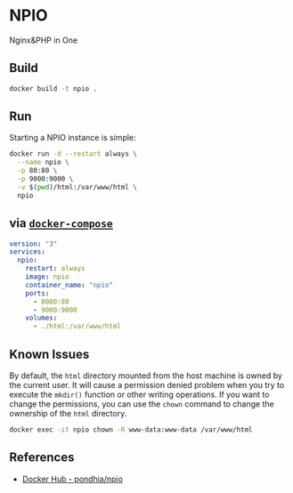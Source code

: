 # NPIO

Nginx&PHP in One

## Build

```bash
docker build -t npio .
```

## Run

Starting a NPIO instance is simple:

```bash
docker run -d --restart always \
  --name npio \
  -p 80:80 \
  -p 9000:9000 \
  -v $(pwd)/html:/var/www/html \
  npio
```

## via [`docker-compose`](https://github.com/docker/compose)

```yaml
version: "3"
services:
  npio:
    restart: always
    image: npio
    container_name: "npio"
    ports:
      - 8080:80
      - 9000:9000
    volumes:
      - ./html:/var/www/html
```

## Known Issues

By default, the `html` directory mounted from the host machine is owned by the current user. It will cause a permission denied problem when you try to execute the `mkdir()` function or other writing operations. If you want to change the permissions, you can use the `chown` command to change the ownership of the `html` directory.

```bash
docker exec -it npio chown -R www-data:www-data /var/www/html
```

## 

## References

- [Docker Hub - pondhia/npio](https://hub.docker.com/r/pondhia/npio)

